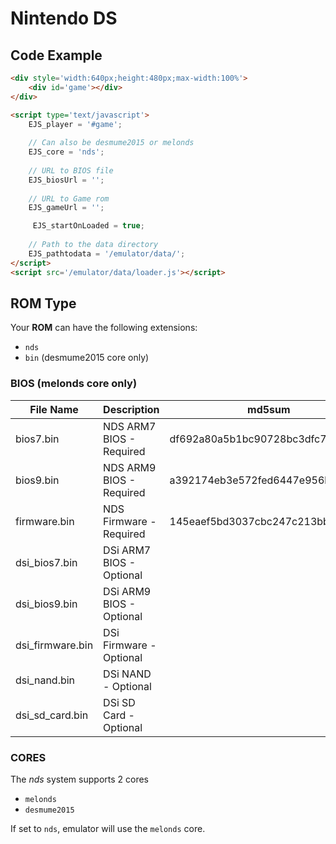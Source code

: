 # Nintendo DS

## Code Example

```html
<div style='width:640px;height:480px;max-width:100%'>
    <div id='game'></div>
</div>

<script type='text/javascript'>
    EJS_player = '#game';
    
    // Can also be desmume2015 or melonds
    EJS_core = 'nds';
    
    // URL to BIOS file
    EJS_biosUrl = '';
    
    // URL to Game rom
    EJS_gameUrl = '';

     EJS_startOnLoaded = true;
    
    // Path to the data directory
    EJS_pathtodata = '/emulator/data/';
</script>
<script src='/emulator/data/loader.js'></script>
```

## ROM Type

Your **ROM** can have the following extensions:
- `nds`
- `bin` (desmume2015 core only)

### BIOS (melonds core only)

|  File Name  |  Description  |    md5sum   |
| ----------- | ------------- | ----------- |
| bios7.bin | NDS ARM7 BIOS - Required | df692a80a5b1bc90728bc3dfc76cd948 |
| bios9.bin | NDS ARM9 BIOS - Required | a392174eb3e572fed6447e956bde4b25 |
| firmware.bin | NDS Firmware - Required | 145eaef5bd3037cbc247c213bb3da1b3 |
| dsi_bios7.bin | DSi ARM7 BIOS - Optional |  |
| dsi_bios9.bin | DSi ARM9 BIOS - Optional |  |
| dsi_firmware.bin | DSi Firmware - Optional |  |
| dsi_nand.bin | DSi NAND - Optional |  |
| dsi_sd_card.bin | DSi SD Card - Optional |  |

### CORES

The *nds* system supports 2 cores
- `melonds`
- `desmume2015`

If set to `nds`, emulator will use the `melonds` core.

